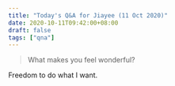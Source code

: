 ```yaml
---
title: "Today's Q&A for Jiayee (11 Oct 2020)"
date: 2020-10-11T09:42:00+08:00
draft: false
tags: ["qna"]
---
```

> What makes you feel wonderful?

Freedom to do what I want.
